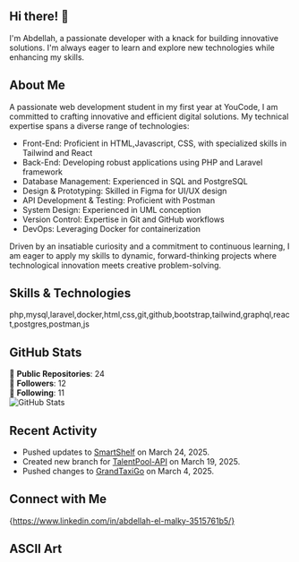 ## Hi there! 👋

I'm Abdellah, a passionate developer with a knack for building innovative solutions. I'm always eager to learn and explore new technologies while enhancing my skills.

## About Me

A passionate web development student in my first year at YouCode, I am committed to crafting innovative and efficient digital solutions. My technical expertise spans a diverse range of technologies:

- Front-End: Proficient in HTML,Javascript, CSS, with specialized skills in Tailwind and React
- Back-End: Developing robust applications using PHP and Laravel framework
- Database Management: Experienced in SQL and PostgreSQL
- Design & Prototyping: Skilled in Figma for UI/UX design
- API Development & Testing: Proficient with Postman
- System Design: Experienced in UML conception
- Version Control: Expertise in Git and GitHub workflows
- DevOps: Leveraging Docker for containerization

Driven by an insatiable curiosity and a commitment to continuous learning, I am eager to apply my skills to dynamic, forward-thinking projects where technological innovation meets creative problem-solving.

## Skills & Technologies

php,mysql,laravel,docker,html,css,git,github,bootstrap,tailwind,graphql,react,postgres,postman,js

## GitHub Stats

🔹 **Public Repositories**: 24  
🔹 **Followers**: 12  
🔹 **Following**: 11  
![GitHub Stats](https://github-readme-stats.vercel.app/api?username=Abdellah-EL-malky&show_icons=true&theme=radical)

## Recent Activity

- Pushed updates to [SmartShelf](https://github.com/Abdellah-EL-malky/SmartShelf) on March 24, 2025.
- Created new branch for [TalentPool-API](https://github.com/Abdellah-EL-malky/TalentPool-API) on March 19, 2025.
- Pushed changes to [GrandTaxiGo](https://github.com/Abdellah-EL-malky/GrandTaxiGo) on March 4, 2025.

## Connect with Me

{https://www.linkedin.com/in/abdellah-el-malky-3515761b5/}

## ASCII Art

